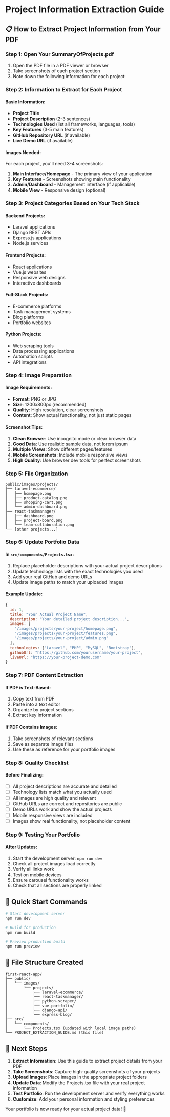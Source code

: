 # Project Information Extraction Guide

## 📋 How to Extract Project Information from Your PDF

### Step 1: Open Your SummaryOfProjects.pdf

1. Open the PDF file in a PDF viewer or browser
2. Take screenshots of each project section
3. Note down the following information for each project:

### Step 2: Information to Extract for Each Project

#### Basic Information:

- **Project Title**
- **Project Description** (2-3 sentences)
- **Technologies Used** (list all frameworks, languages, tools)
- **Key Features** (3-5 main features)
- **GitHub Repository URL** (if available)
- **Live Demo URL** (if available)

#### Images Needed:

For each project, you'll need 3-4 screenshots:

1. **Main Interface/Homepage** - The primary view of your application
2. **Key Features** - Screenshots showing main functionality
3. **Admin/Dashboard** - Management interface (if applicable)
4. **Mobile View** - Responsive design (optional)

### Step 3: Project Categories Based on Your Tech Stack

#### Backend Projects:

- Laravel applications
- Django REST APIs
- Express.js applications
- Node.js services

#### Frontend Projects:

- React applications
- Vue.js websites
- Responsive web designs
- Interactive dashboards

#### Full-Stack Projects:

- E-commerce platforms
- Task management systems
- Blog platforms
- Portfolio websites

#### Python Projects:

- Web scraping tools
- Data processing applications
- Automation scripts
- API integrations

### Step 4: Image Preparation

#### Image Requirements:

- **Format**: PNG or JPG
- **Size**: 1200x800px (recommended)
- **Quality**: High resolution, clear screenshots
- **Content**: Show actual functionality, not just static pages

#### Screenshot Tips:

1. **Clean Browser**: Use incognito mode or clear browser data
2. **Good Data**: Use realistic sample data, not lorem ipsum
3. **Multiple Views**: Show different pages/features
4. **Mobile Screenshots**: Include mobile responsive views
5. **High Quality**: Use browser dev tools for perfect screenshots

### Step 5: File Organization

```
public/images/projects/
├── laravel-ecommerce/
│   ├── homepage.png
│   ├── product-catalog.png
│   ├── shopping-cart.png
│   └── admin-dashboard.png
├── react-taskmanager/
│   ├── dashboard.png
│   ├── project-board.png
│   └── team-collaboration.png
└── [other projects...]
```

### Step 6: Update Portfolio Data

#### In `src/components/Projects.tsx`:

1. Replace placeholder descriptions with your actual project descriptions
2. Update technology lists with the exact technologies you used
3. Add your real GitHub and demo URLs
4. Update image paths to match your uploaded images

#### Example Update:

```javascript
{
  id: 1,
  title: "Your Actual Project Name",
  description: "Your detailed project description...",
  images: [
    "/images/projects/your-project/homepage.png",
    "/images/projects/your-project/features.png",
    "/images/projects/your-project/admin.png"
  ],
  technologies: ["Laravel", "PHP", "MySQL", "Bootstrap"],
  githubUrl: "https://github.com/yourusername/your-project",
  liveUrl: "https://your-project-demo.com"
}
```

### Step 7: PDF Content Extraction

#### If PDF is Text-Based:

1. Copy text from PDF
2. Paste into a text editor
3. Organize by project sections
4. Extract key information

#### If PDF Contains Images:

1. Take screenshots of relevant sections
2. Save as separate image files
3. Use these as reference for your portfolio images

### Step 8: Quality Checklist

#### Before Finalizing:

- [ ] All project descriptions are accurate and detailed
- [ ] Technology lists match what you actually used
- [ ] All images are high quality and relevant
- [ ] GitHub URLs are correct and repositories are public
- [ ] Demo URLs work and show the actual projects
- [ ] Mobile responsive views are included
- [ ] Images show real functionality, not placeholder content

### Step 9: Testing Your Portfolio

#### After Updates:

1. Start the development server: `npm run dev`
2. Check all project images load correctly
3. Verify all links work
4. Test on mobile devices
5. Ensure carousel functionality works
6. Check that all sections are properly linked

## 🚀 Quick Start Commands

```bash
# Start development server
npm run dev

# Build for production
npm run build

# Preview production build
npm run preview
```

## 📁 File Structure Created

```
first-react-app/
├── public/
│   └── images/
│       └── projects/
│           ├── laravel-ecommerce/
│           ├── react-taskmanager/
│           ├── python-scraper/
│           ├── vue-portfolio/
│           ├── django-api/
│           └── express-blog/
├── src/
│   └── components/
│       └── Projects.tsx (updated with local image paths)
└── PROJECT_EXTRACTION_GUIDE.md (this file)
```

## 🎯 Next Steps

1. **Extract Information**: Use this guide to extract project details from your PDF
2. **Take Screenshots**: Capture high-quality screenshots of your projects
3. **Upload Images**: Place images in the appropriate project folders
4. **Update Data**: Modify the Projects.tsx file with your real project information
5. **Test Portfolio**: Run the development server and verify everything works
6. **Customize**: Add your personal information and styling preferences

Your portfolio is now ready for your actual project data! 🎉
